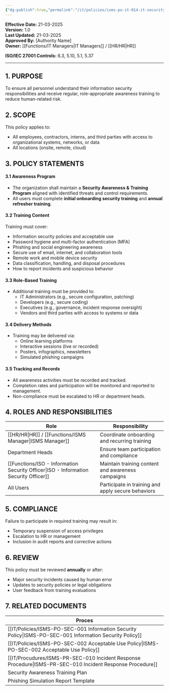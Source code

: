 ```yaml
---
{"dg-publish":true,"permalink":"/it/policies/isms-po-it-014-it-security-awareness-and-training-policy/","tags":["policy","training","security","awareness"],"noteIcon":"default"}
---
```


 **Effective Date:** 21-03-2025  
**Version:** 1.0  
**Last Updated:** 21-03-2025  
**Approved By:** [Authority Name]  
**Owner:** [[Functions/IT Managers\|IT Managers]] / [[HR/HR\|HR]]

**ISO/IEC 27001 Controls:** 6.3, 5.10, 5.1, 5.37

---
## **1. PURPOSE**  
To ensure all personnel understand their information security responsibilities and receive regular, role-appropriate awareness training to reduce human-related risk.
## **2. SCOPE**
This policy applies to:
- All employees, contractors, interns, and third parties with access to organizational systems, networks, or data
- All locations (onsite, remote, cloud)
 
## **3. POLICY STATEMENTS** 
#### 3.1 Awareness Program
- The organization shall maintain a **Security Awareness & Training Program** aligned with identified threats and control requirements.
- All users must complete **initial onboarding security training** and **annual refresher training**.
#### 3.2 Training Content
Training must cover:
- Information security policies and acceptable use
- Password hygiene and multi-factor authentication (MFA)
- Phishing and social engineering awareness
- Secure use of email, internet, and collaboration tools
- Remote work and mobile device security
- Data classification, handling, and disposal procedures
- How to report incidents and suspicious behavior
#### 3.3 Role-Based Training
- Additional training must be provided to:
    - IT Administrators (e.g., secure configuration, patching)
    - Developers (e.g., secure coding)
    - Executives (e.g., governance, incident response oversight)
    - Vendors and third parties with access to systems or data
#### 3.4 Delivery Methods
- Training may be delivered via:
    - Online learning platforms
    - Interactive sessions (live or recorded)
    - Posters, infographics, newsletters
    - Simulated phishing campaigns
#### 3.5 Tracking and Records
- All awareness activities must be recorded and tracked.
- Completion rates and participation will be monitored and reported to management.
- Non-compliance must be escalated to HR or department heads.
## **4. ROLES AND RESPONSIBILITIES**

| **Role**                               | **Responsibility**                                 |
| -------------------------------------- | -------------------------------------------------- |
| [[HR/HR\|HR]] / [[Functions/ISMS Manager\|ISMS Manager]]              | Coordinate onboarding and recurring training       |
| Department Heads                       | Ensure team participation and compliance           |
| [[Functions/ISO - Information Security Officer\|ISO - Information Security Officer]] | Maintain training content and awareness campaigns  |
| All Users                              | Participate in training and apply secure behaviors |
## **5. COMPLIANCE**  
Failure to participate in required training may result in:
- Temporary suspension of access privileges
- Escalation to HR or management
- Inclusion in audit reports and corrective actions
## **6. REVIEW**  
This policy must be reviewed **annually** or after:
- Major security incidents caused by human error
- Updates to security policies or legal obligations
- User feedback from training evaluations
## **7. RELATED DOCUMENTS**  

| Proces                                          |
| ----------------------------------------------- |
| [[IT/Policies/ISMS-PO-SEC-001 Information Security Policy\|ISMS-PO-SEC-001 Information Security Policy]] |
| [[IT/Policies/ISMS-PO-SEC-002 Acceptable Use Policy\|ISMS-PO-SEC-002 Acceptable Use Policy]]       |
| [[IT/Procudures/ISMS-PR-SEC-010 Incident Response Procedure\|ISMS-PR-SEC-010 Incident Response Procedure]] |
| Security Awareness Training Plan                |
| Phishing Simulation Report Template             |







